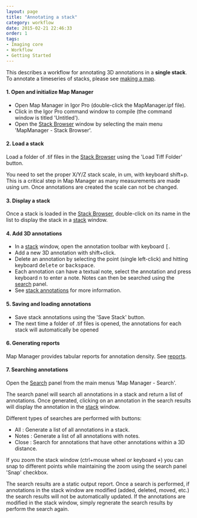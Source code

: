 ```yaml
---
layout: page
title: "Annotating a stack"
category: workflow
date: 2015-02-21 22:46:33
order: 1
tags:
- Imaging core
- Workflow
- Getting Started
---
```


This describes a workflow for annotating 3D annotations in a **single stack**. To annotate a timeseries of stacks, please see [making a map][3].


#### 1. Open and initialize Map Manager

- Open Map Manager in Igor Pro (double-click the MapManager.ipf file).
- Click in the Igor Pro command window to compile (the command window is titled 'Untitled').
- Open the [Stack Browser][2] window by selecting the main menu 'MapManager - Stack Browser'.

#### 2. Load a stack

Load a folder of .tif files in the [Stack Browser][2] using the 'Load Tiff Folder' button.

<p class="important">You need to set the proper X/Y/Z stack scale, in um, with keyboard shift+p. This is a critical step in Map Manager as many measurements are made using um. Once annotations are created the scale can not be changed.</p>

#### 3. Display a stack

Once a stack is loaded in the [Stack Browser][2], double-click on its name in the list to display the stack in a [stack][1] window.

#### 4. Add 3D annotations
- In a [stack][1] window, open the annotation toolbar with keyboard <kbd>[</kbd>.
- Add a new 3D annotation with shift+click.
- Delete an annotation by selecting the point (single left-click) and hitting keyboard <kbd>delete</kbd> or <kbd>backspace</kbd>.
- Each annotation can have a textual note, select the annotation and press keyboard <kbd>n</kbd> to enter a note. Notes can then be searched using the [search][6] panel.
- See [stack annotations][12] for more information.

#### 5. Saving and loading annotations

- Save stack annotations using the 'Save Stack' button.
- The next time a folder of .tif files is opened, the annotations for each stack will automatically be opened

#### 6. Generating reports

Map Manager provides tabular reports for annotation density. See [reports][11].

#### 7. Searching annotations

Open the [Search][6] panel from the main menus 'Map Manager - Search'.

The search panel will search all annotations in a stack and return a list of annotations. Once generated, clicking on an annotation in the search results will display the annotation in the [stack][1] window.

Different types of searches are performed with buttons:  

- All : Generate a list of all annotations in a stack.
- Notes : Generate a list of all annotations with notes.  
- Close : Search for annotations that have other annotations within a 3D distance.

If you zoom the stack window (ctrl+mouse wheel or keyboard <kbd>+</kbd>) you can snap to different points while maintaining the zoom using the search panel 'Snap' checkbox.

The search results are a static output report. Once a search is performed, if annotations in the stack window are modified (added, deleted, moved, etc.) the search results will not be automatically updated. If the annotations are modified in the stack window, simply regnerate the search results by perform the search again.



<div class="print-page-break"></div>


[1]: stack
[2]: stack-browser
[3]: making-a-map
[4]: stackdb-options-panel
[5]: annotating-a-stack
[6]: search-panel
[7]: plot-panel
[8]: map-plot
[10]: file-format
[11]: reports
[12]: stack-annotations
